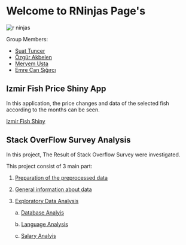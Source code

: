 # Welcome to RNinjas Page's

![r ninjas](https://user-images.githubusercontent.com/91134687/142050596-3dbe0b7a-f758-4413-b64e-564811ad2153.jpg)
             
  Group Members:
  
  * [Suat Tuncer](https://pjournal.github.io/mef05-stuncers/)
  * [Özgür Akbelen](https://pjournal.github.io/mef05-akbeleno/)
  * [Meryem Usta](https://pjournal.github.io/mef05-ustame/)
  * [Emre Can Sığırcı](https://pjournal.github.io/mef05-emrecansi/)
  
## Izmir Fish Price Shiny App

In this application, the price changes and data of the selected fish according to the months can be seen.

 [Izmir Fish Shiny](https://mef05g-rninjas.shinyapps.io/Fish_Price/)
 
 
## Stack OverFlow Survey Analysis
 
 In this project, The Result of Stack Overflow Survey were investigated.
  
 This project consist of 3 main part:

   1. [Preparation of the preprocessed data](stackover_data_preparation.html)
    
   2. [General information about data](https://pjournal.github.io/mef05-ustame/)
    
   3. [Exploratory Data Analysis](https://pjournal.github.io/mef05-ustame/)
    
         a. [Database Analyis](https://pjournal.github.io/mef05-stuncers/)
         
         b. [Language Analysis](https://pjournal.github.io/mef05-akbeleno/)
         
         c. [Salary Analyis](https://pjournal.github.io/mef05-emrecansi/)
         
          
         

 
 
 
